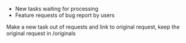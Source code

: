 - New tasks waiting for processing
- Feature requests of bug report by users

Make a new task out of requests and link to original request, keep the original request in /originals